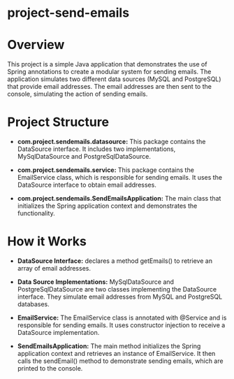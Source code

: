 # project-send-emails
<h1>Overview</h1>

This project is a simple Java application that demonstrates the use of Spring annotations to create a modular system for sending emails. The application simulates two different data sources (MySQL and PostgreSQL) that provide email addresses. The email addresses are then sent to the console, simulating the action of sending emails.

<h1>Project Structure</h1>

- <strong>com.project.sendemails.datasource:</strong> This package contains the DataSource interface. It includes two implementations, MySqlDataSource and PostgreSqlDataSource.

- <strong>com.project.sendemails.service:</strong> This package contains the EmailService class, which is responsible for sending emails. It uses the DataSource interface to obtain email addresses.

- <strong>com.project.sendemails.SendEmailsApplication:</strong> The main class that initializes the Spring application context and demonstrates the functionality.

<h1>How it Works</h1>

- <strong>DataSource Interface:</strong> declares a method getEmails() to retrieve an array of email addresses.

- <strong>Data Source Implementations:</strong> MySqlDataSource and PostgreSqlDataSource are two classes implementing the DataSource interface. They simulate email addresses from MySQL and PostgreSQL databases.

- <strong>EmailService:</strong> The EmailService class is annotated with @Service and is responsible for sending emails. It uses constructor injection to receive a DataSource implementation.

- <strong>SendEmailsApplication:</strong> The main method initializes the Spring application context and retrieves an instance of EmailService. It then calls the sendEmail() method to demonstrate sending emails, which are printed to the console.
